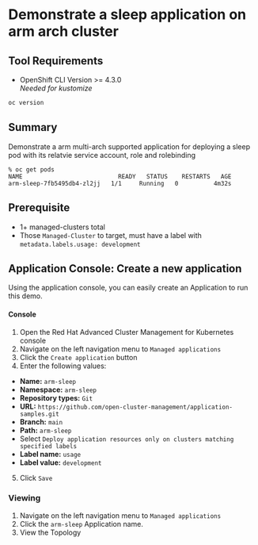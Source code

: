 # Demonstrate a sleep application on arm arch cluster
## Tool Requirements
- OpenShift CLI Version >= 4.3.0<br>_Needed for kustomize_
```bash
oc version
```

## Summary
Demonstrate a arm multi-arch supported application for deploying a sleep pod with its relatvie service account, role and rolebinding
```
% oc get pods
NAME                           READY   STATUS    RESTARTS   AGE
arm-sleep-7fb5495db4-zl2jj   1/1     Running   0          4m32s
```

## Prerequisite
- 1+ managed-clusters total
- Those `Managed-Cluster` to target, must have a label with `metadata.labels.usage: development`

## Application Console: Create a new application
Using the application console, you can easily create an Application to run this demo.

#### Console
1. Open the Red Hat Advanced Cluster Management for Kubernetes console
2. Navigate on the left navigation menu to `Managed applications`
3. Click the `Create application` button
4. Enter the following values:
  * **Name:** `arm-sleep`
  * **Namespace:** `arm-sleep`
  * **Repository types:** `Git`
  * **URL:** `https://github.com/open-cluster-management/application-samples.git`
  * **Branch:** `main`
  * **Path:** `arm-sleep`
  * Select `Deploy application resources only on clusters matching specified labels`
  * **Label name:** `usage`
  * **Label value:** `development`
5. Click `Save`

### Viewing
1. Navigate on the left navigation menu to `Managed applications`
2. Click the `arm-sleep` Application name.
3. View the Topology

